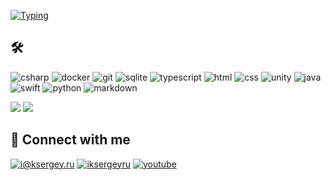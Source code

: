 [![Typing](https://readme-typing-svg.herokuapp.com?color=%23239120&lines=👋+Bonjour!+I'm+Dmitrii+!+%20🙏)](https://www.linkedin.com/in/dmitriicherviakov/)



## 🛠

![csharp](https://img.shields.io/badge/c%23%20-%23239120.svg?&style=for-the-badge&logo=c-sharp&logoColor=white)
![docker](https://img.shields.io/badge/docker-%232496ED.svg?&style=for-the-badge&logo=docker&logoColor=white)
![git](https://img.shields.io/badge/git%20-%23F05033.svg?&style=for-the-badge&logo=git&logoColor=white) 
![sqlite](https://img.shields.io/badge/sqlite-%2307405e.svg?&style=for-the-badge&logo=sqlite&logoColor=white)
![typescript](https://img.shields.io/badge/typescript%20-%232496ED.svg?&style=for-the-badge&logo=typescript&logoColor=white) 
![html](https://img.shields.io/badge/html%20-%23E34F26.svg?&style=for-the-badge&logo=html5&logoColor=white)
![css](https://img.shields.io/badge/css%20-%231572B6.svg?&style=for-the-badge&logo=css3&logoColor=white) 
![unity](https://img.shields.io/badge/unity%20-%23000000.svg?&style=for-the-badge&logo=unity&logoColor=white)
![java](https://img.shields.io/badge/java-%23ED8B00.svg?&style=for-the-badge&logo=java&logoColor=white)
![swift](https://img.shields.io/badge/swift-%23FA7343.svg?&style=for-the-badge&logo=swift&logoColor=white)
![python](https://img.shields.io/badge/python%20-%2314354C.svg?&style=for-the-badge&logo=python&logoColor=white)
![markdown](https://img.shields.io/badge/markdown-%23000000.svg?&style=for-the-badge&logo=markdown&logoColor=white)


![](https://gist.github.com/bgoonz/435f42a8617fbb854418d84a097073c8)
![](https://shields.io)


## 🤝 Connect with me

[![i@ksergey.ru](https://img.shields.io/badge/dmitriimusique@gmail.com%20-%23E62B1E.svg?&style=for-the-badge&logo=mail.ru&logoColor=white)](mailto:dmitriimusique@gmail.com)
[![iksergeyru](https://img.shields.io/badge/@fonmusic-2CA5E0?style=for-the-badge&logo=telegram&logoColor=white)](https://t.me/fonmusic)
[![youtube](https://img.shields.io/badge/@fonmusic%20-%23FF0000.svg?&style=for-the-badge&logo=YouTube&logoColor=white)](https://www.youtube.com/@dmitriimusique/videos)
